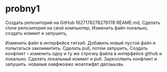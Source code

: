 # probny1
Создать репозиторий на GitHub 1627178278278178 REAME.md,
Сделать clone репозитория на свой компьютер,
Изменить файл локально, создать коммит и запушить,



Изменить файл в интерфейсе гитхаб. Добавить новый пустой файл и попытаться закоммитить. Сделать pull, потом запушить,
Создать конфликт – изменить одну и ту же строчку файла в интерфейсе github и локально. Сделать локальный коммит и pull. Зарезолвить конфликт и запушить.
новаяыв оавфжоажо жоатлжфвт
двлзыьзвь 

